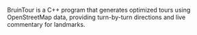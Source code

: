 BruinTour is a C++ program that generates optimized tours using OpenStreetMap data, providing turn-by-turn directions and live commentary for landmarks.
